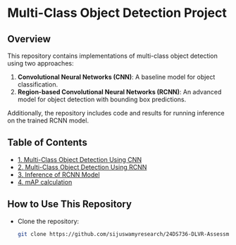 # Multi-Class Object Detection Project

## Overview
This repository contains implementations of multi-class object detection using two approaches:
1. **Convolutional Neural Networks (CNN)**: A baseline model for object classification.
2. **Region-based Convolutional Neural Networks (RCNN)**: An advanced model for object detection with bounding box predictions.

Additionally, the repository includes code and results for running inference on the trained RCNN model.

## Table of Contents
- [1. Multi-Class Object Detection Using CNN](cnn_object_detection.md)
- [2. Multi-Class Object Detection Using RCNN](rcnn_object_detection.md)
- [3. Inference of RCNN Model](rcnn_inference.md)
- [4. mAP calculation](rcnn_inference_mAP.md)

## How to Use This Repository
- Clone the repository:
  ```bash
  git clone https://github.com/sijuswamyresearch/24DS736-DLVR-Assessments
  ```
